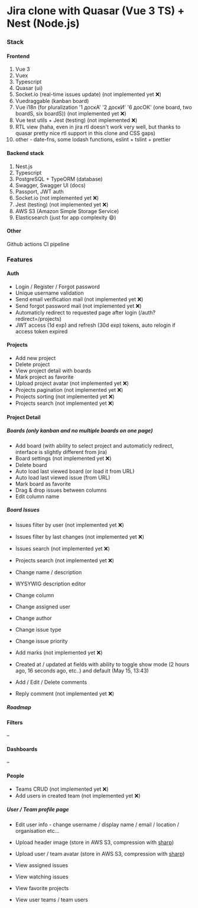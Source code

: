 # Jira clone with Quasar (Vue 3 TS) + Nest (Node.js)

### Stack
#### Frontend

1. Vue 3
2. Vuex
3. Typescript
4. Quasar (ui)
5. Socket.io (real-time issues update) (not implemented yet ❌)
6. Vuedraggable (kanban board)
7. Vue i18n (for pluralization '1 доскА' '2 доскИ' '6 досОК' (one board, two boardS, six boardS)) (not implemented yet ❌)
8. Vue test utils + Jest (testing) (not implemented ❌)
9. RTL view (haha, even in jira rtl doesn't work very well, but thanks to quasar pretty nice rtl support in this clone and CSS gaps)
10. other - date-fns, some lodash functions, eslint + tslint + prettier

#### Backend stack

1. Nest.js
2. Typescript
3. PostgreSQL + TypeORM (database)
4. Swagger, Swagger UI (docs)
5. Passport, JWT auth
6. Socket.io (not implemented yet ❌)
7. Jest (testing) (not implemented yet ❌)
8. AWS S3 (Amazon Simple Storage Service)
9. Elasticsearch (just for app complexity 😄) 

#### Other

Github actions CI pipeline

### Features
#### Auth

- Login / Register / Forgot password  
- Unique username validation  
- Send email verification mail (not implemented yet ❌)  
- Send forgot password mail (not implemented yet ❌)  
- Automaticly redirect to requested page after login (/auth?redirect=/projects)  
- JWT access (1d exp) and refresh (30d exp) tokens, auto relogin if access token expired  

#### Projects

- Add new project  
- Delete project  
- View project detail with boards  
- Mark project as favorite  
- Upload project avatar (not implemented yet ❌)  
- Projects pagination (not implemented yet ❌)  
- Projects sorting (not implemented yet ❌)  
- Projects search (not implemented yet ❌) 
  
#### Project Detail
##### Boards (only kanban and no multiple boards on one page)

- Add board (with ability to select project and automaticly redirect, interface is slightly different from jira)
- Board settings (not implemented yet ❌)  
- Delete board  
- Auto load last viewed board (or load it from URL)  
- Auto load last viewed issue (from URL)  
- Mark board as favorite  
- Drag & drop issues between columns
- Edit column name

##### Board Issues

- Issues filter by user (not implemented yet ❌)  
- Issues filter by last changes (not implemented yet ❌)  
- Issues search (not implemented yet ❌)  
  
- Projects search (not implemented yet ❌) 
- Change name / description
- WYSYWIG description editor
- Change column
- Change assigned user
- Change author
- Change issue type
- Change issue priority
- Add marks (not implemented yet ❌) 
- Created at / updated at fields with ability to toggle show mode (2 hours ago, 16 seconds ago, etc..) and default (May 15, 13:43)
- Add / Edit / Delete comments
- Reply comment (not implemented yet ❌) 

##### Roadmap    
  
#### Filters
–
  
#### Dashboards
–

#### People
- Teams CRUD (not implemented yet ❌) 
- Add users in created team (not implemented yet ❌) 

##### User / Team profile page
- Edit user info - change username / display name / email / location / organisation etc...

- Upload header image (store in AWS S3, compression with [sharp](https://github.com/lovell/sharp))
- Upload user / team avatar (store in AWS S3, compression with [sharp](https://github.com/lovell/sharp))

- View assigned issues
- View watching issues
- View favorite projects

- View user teams / team users


